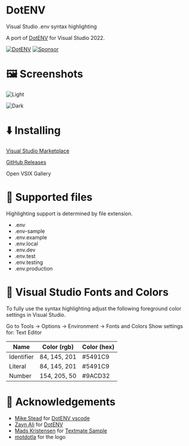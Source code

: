 ﻿# DotENV
Visual Studio .env syntax highlighting

A port of [DotENV](https://github.com/zaynali53/DotENV) for Visual Studio 2022.

[![DotENV](https://github.com/sboulema/DotENV/actions/workflows/workflow.yml/badge.svg)](https://github.com/sboulema/DotENV/actions/workflows/workflow.yml)
[![Sponsor](https://img.shields.io/badge/-Sponsor-fafbfc?logo=GitHub%20Sponsors)](https://github.com/sponsors/sboulema)

# 🖼️ Screenshots
![Light](https://i.imgur.com/EGlPWZA.png)

![Dark](https://i.imgur.com/AHgQzAp.png)

# ⬇️ Installing
[Visual Studio Marketplace](https://marketplace.visualstudio.com/items?itemName=SamirBoulema.DotENV)

[GitHub Releases](https://github.com/sboulema/dotenv/releases)

Open VSIX Gallery

# 📄 Supported files
Highlighting support is determined by file extension.
- .env
- .env-sample
- .env.example
- .env.local
- .env.dev
- .env.test
- .env.testing
- .env.production

# 🎨 Visual Studio Fonts and Colors
To fully use the syntax highlighting adjust the following foreground color settings in Visual Studio.

Go to Tools -> Options -> Environment -> Fonts and Colors
Show settings for: Text Editor

| Name       | Color (rgb)  | Color (hex) |
| ---------- | ------------ | ----------- |
| Identifier | 84, 145, 201 | #5491C9     |
| Literal    | 84, 145, 201 | #5491C9     |
| Number     | 154, 205, 50 | #9ACD32     |

# 🥇 Acknowledgements
- [Mike Stead](https://github.com/mikestead) for [DotENV vscode](https://github.com/mikestead/vscode-dotenv)
- [Zayn Ali](https://github.com/zaynali53) for [DotENV](https://github.com/zaynali53/DotENV)
- [Mads Kristensen](https://github.com/madskristensen) for [Textmate Sample](https://github.com/madskristensen/TextmateSample)
- [motdotla](https://github.com/motdotla/dotenv) for the logo